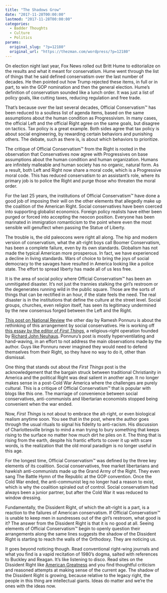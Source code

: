 ```yaml
---
title: "The Shadows Grow"
date: "2017-11-28T00:00:00"
lastmod: "2017-11-28T00:00:00"
categories:
  - Badder Thoughts
  - Culture
  - Politics
params:
  original_slug: "?p=12180"
  original_url: "https://thezman.com/wordpress/?p=12180"
---
```


On election night last year, Fox News rolled out Britt Hume to
editorialize on the results and what it meant for conservatism. Hume
went through the list of things that he said defined conservatism over
the last number of decades. He then pointed out how Trump rejected these
items, in full or in part, to win the GOP nomination and then the
general election. Hume’s definition of conservatism sounded like a lunch
order. It was just a list of policy goals, like cutting taxes, reducing
regulation and free trade.

That’s because over the last several decades, Official Conservatism™ has
been reduced to a soulless list of agenda items, based on the same
assumptions about the human condition as Progressivism. In many cases,
the official Left and the official Right agree on the same goals, but
disagree on tactics. Tax policy is a great example. Both sides agree
that tax policy is about social engineering, by rewarding certain
behaviors and punishing others. The debate, such as there is, is about
which behaviors to prioritize.

The critique of Official Conservatism™ from the Right is rooted in the
observation that Conservatives now agree with Progressives on base
assumptions about the human condition and human organization. Humans are
infinitely malleable and human society has no organic, natural form. As
a result, both Left and Right now share a moral code, which is a
Progressive moral code. This has reduced conservatism to an assistant’s
role, where its primary job is to police the Right and purge those who
threaten the moral order.

For the last 25 years, the institutions of Official Conservatism™ have
done a good job of imposing their will on the other elements that
allegedly make up the coalition of the American Right. Social
conservatives have been coerced into supporting globalist economics.
Foreign policy realists have either been purged or forced into accepting
the neocon position. Everyone has been marinated in immigration
romanticism to the point where even the most sensible will genuflect
when passing the Statue of Liberty.

The trouble is, the old paleocons were right all along. The hip and
modern version of conservatism, what the alt-right boys call Boomer
Conservatism, has been a complete failure, even by its own standards.
Globalism has not made the typical American more prosperous. In fact, we
have experienced a decline in living standards. Wars of choice to bring
the joys of social democracy to the savages have resulted in America
looking like a police state. The effort to spread liberty has made all
of us less free.

It is the area of social policy where Official Conservatism™ has been an
unmitigated disaster. It’s not just the trannies stalking the girl’s
restroom or the degenerates running wild in the public square. Those are
the sorts of things that can be rectified in an hour, if the state feels
the need. The real disaster is in the institutions that define the
culture at the street level. Social groups, churches, even religion
itself, has seen its legitimacy undermined by the new consensus forged
between the Left and the Right.

[This post on National
Review](http://www.nationalreview.com/article/453923/conservatives-criticize-free-markets-liberal-democracy-propose-no-alternatives)
the other day by Ramesh Ponnuru is about the rethinking of this
arrangement by social conservatives. He is working off [this essay by
the editor of *First
Things*](https://www.firstthings.com/article/2017/10/the-spirit-of-democratic-capitalism),
a religious-right operation founded by [Richard John
Neuhaus](https://en.wikipedia.org/wiki/Richard_John_Neuhaus). Ponnuru’s
post is mostly hyperventilating and hand-waving, in an effort to not
address the main observations made by the author. Guys like Ponnuru
never imagined they would need to defend themselves from their Right, so
they have no way to do it, other than dismissal.

One thing that stands out about the *First Things* post is the
acknowledgement that the bargain struck between traditional Christianity
in America and the political Right was deal salient in another age. It
no longer makes sense in a post-Cold War America where the challenges
are purely cultural. This is a critique of Official Conservatism™ that
is popular with blogs like this one. The marriage of convenience between
social conservatives, anti-communists and libertarian economists stopped
being convenient when the war ended.

Now, *First Things* is not about to embrace the alt-right, or even
biological realism anytime soon. You see that in the post, where the
author goes through the usual rituals to signal his fidelity to
anti-racism. His discussion of Charlottesville brings to mind a man
trying to bury something that keeps rising to the surface no matter how
much dirt he piles on it. The thing that is rising from the earth,
despite his frantic efforts to cover it up with scare words, is the
realization that the old moral paradigm is no longer useful in this age.

For the longest time, Official Conservatism™ was defined by the three
key elements of its coalition. Social conservatives, free market
libertarians and hawkish anti-communists made up the Grand Army of the
Right. They even sang The Battle Hymn of the Republic at the GOP
convention. Once the Cold War ended, the anti-communist leg no longer
had a reason to exist, which is why the coalition spiraled out of
control. Social conservatism had always been a junior partner, but after
the Cold War it was reduced to window dressing.

Fundamentally, the Dissident Right, of which the alt-right is a part, is
a reaction to the failures of American conservatism. If Official
Conservatism™ is unable to keep men in sundresses out of the girl’s
restroom, what good is it? The answer from the Dissident Right is that
it is no good at all. Seeing elements of Official Conservatism™ begin to
openly question their arrangements along the same lines suggests the
shadow of the Dissident Right is starting to reach the walls of the
Orthodoxy. They are noticing us.

It goes beyond noticing though. Read conventional right-wing journals
and what you find is a vapid recitation of 1980’s dogma, salted with
references to Buckley and Reagan. It’s like listening to disco. Read
sites on the Dissident Right like [American
Greatness](https://amgreatness.com/) and you find thoughtful criticism
and reasoned attempts at making sense of the current age. The shadow of
the Dissident Right is growing, because relative to the legacy right,
the people in this thing are intellectual giants. Ideas do matter and
we’re the ones with the ideas now.
